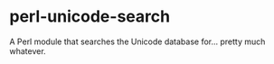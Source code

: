perl-unicode-search
===================

A Perl module that searches the Unicode database for... pretty much whatever.
